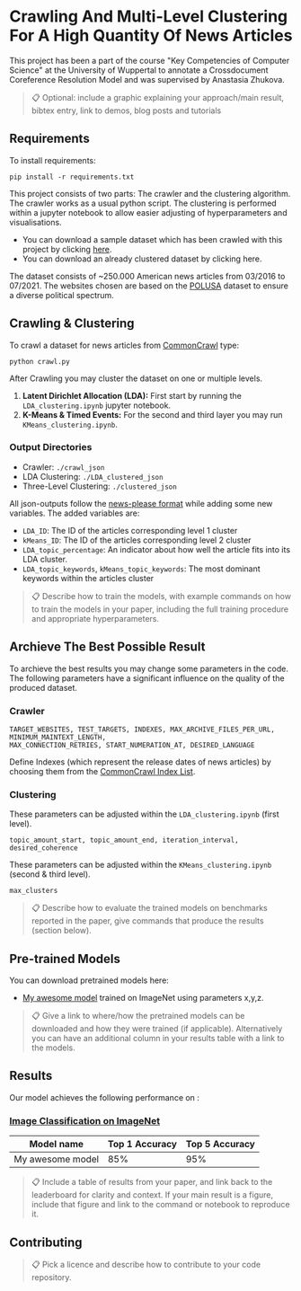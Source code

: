 # Crawling And Multi-Level Clustering For A High Quantity Of News Articles

This project has been a part of the course "Key Competencies of Computer Science" at the University of Wuppertal to annotate a Crossdocument Coreference Resolution Model and was supervised by Anastasia Zhukova. 

>📋  Optional: include a graphic explaining your approach/main result, bibtex entry, link to demos, blog posts and tutorials

## Requirements

To install requirements:

```setup
pip install -r requirements.txt
```
This project consists of two parts: The crawler and the clustering algorithm. The crawler works as a usual python script. The clustering is performed within a jupyter notebook to allow easier adjusting of hyperparameters and visualisations. 

- You can download a sample dataset which has been crawled with this project by clicking [here](https://drive.google.com/drive/u/0/folders/1hXE7dH-QrgaeUjD9fOlfpDlApA8XBPTP).
- You can download an already clustered dataset by clicking here.

The dataset consists of ~250.000 American news articles from 03/2016 to 07/2021. The websites chosen are based on the [POLUSA](https://arxiv.org/abs/2005.14024) dataset to ensure a diverse political spectrum.

## Crawling & Clustering

To crawl a dataset for news articles from [CommonCrawl](https://commoncrawl.org/) type:

```crawl
python crawl.py
```

After Crawling you may cluster the dataset on one or multiple levels. 
1) **Latent Dirichlet Allocation (LDA):** First start by running the `LDA_clustering.ipynb` jupyter notebook. 
2) **K-Means & Timed Events:** For the second and third layer you may run `KMeans_clustering.ipynb`.  

### Output Directories
- Crawler: `./crawl_json`
- LDA Clustering: `./LDA_clustered_json`
- Three-Level Clustering: `./clustered_json`

All json-outputs follow the [news-please format](https://github.com/fhamborg/news-please) while adding some new variables. The added variables are:

- `LDA_ID`: The ID of the articles corresponding level 1 cluster
- `kMeans_ID`: The ID of the articles corresponding level 2 cluster
- `LDA_topic_percentage`: An indicator about how well the article fits into its LDA cluster.
- `LDA_topic_keywords`, `kMeans_topic_keywords`: The most dominant keywords within the articles cluster

>📋  Describe how to train the models, with example commands on how to train the models in your paper, including the full training procedure and appropriate hyperparameters.

## Archieve The Best Possible Result

To archieve the best results you may change some parameters in the code. The following parameters have a significant influence on the quality of the produced dataset.

### Crawler

```parameters
TARGET_WEBSITES, TEST_TARGETS, INDEXES, MAX_ARCHIVE_FILES_PER_URL, MINIMUM_MAINTEXT_LENGTH, 
MAX_CONNECTION_RETRIES, START_NUMERATION_AT, DESIRED_LANGUAGE
```

Define Indexes (which represent the release dates of news articles) by choosing them from the [CommonCrawl Index List](https://index.commoncrawl.org/).

### Clustering

These parameters can be adjusted within the `LDA_clustering.ipynb` (first level).
```parameters
topic_amount_start, topic_amount_end, iteration_interval, desired_coherence
```

These parameters can be adjusted within the `KMeans_clustering.ipynb` (second & third level).
```parameters
max_clusters
```

>📋  Describe how to evaluate the trained models on benchmarks reported in the paper, give commands that produce the results (section below).

## Pre-trained Models

You can download pretrained models here:

- [My awesome model](https://drive.google.com/mymodel.pth) trained on ImageNet using parameters x,y,z. 

>📋  Give a link to where/how the pretrained models can be downloaded and how they were trained (if applicable).  Alternatively you can have an additional column in your results table with a link to the models.

## Results

Our model achieves the following performance on :

### [Image Classification on ImageNet](https://paperswithcode.com/sota/image-classification-on-imagenet)

| Model name         | Top 1 Accuracy  | Top 5 Accuracy |
| ------------------ |---------------- | -------------- |
| My awesome model   |     85%         |      95%       |

>📋  Include a table of results from your paper, and link back to the leaderboard for clarity and context. If your main result is a figure, include that figure and link to the command or notebook to reproduce it. 


## Contributing

>📋  Pick a licence and describe how to contribute to your code repository. 


